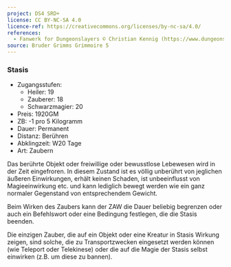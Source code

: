 ```yaml
---
project: DS4 SRD+
license: CC BY-NC-SA 4.0
licence-ref: https://creativecommons.org/licenses/by-nc-sa/4.0/
references: 
  - Fanwerk for Dungeonslayers © Christian Kennig (https://www.dungeonslayers.net/)
source: Bruder Grimms Grimmoire 5
---
```


### Stasis

- Zugangsstufen:
  - Heiler: 19
  - Zauberer: 18
  - Schwarzmagier: 20
- Preis: 1920GM
- ZB: -1 pro 5 Kilogramm
- Dauer: Permanent
- Distanz: Berühren
- Abklingzeit: W20 Tage
- Art: Zaubern

Das berührte Objekt oder freiwillige oder bewusstlose Lebewesen wird in der Zeit eingefroren. In diesem Zustand ist es völlig unberührt von jeglichen äußeren Einwirkungen, erhält keinen Schaden, ist unbeeinflusst von Magieeinwirkung etc. und kann lediglich bewegt werden wie ein ganz normaler Gegenstand von entsprechendem Gewicht.

Beim Wirken des Zaubers kann der ZAW die Dauer beliebig begrenzen oder auch ein Befehlswort oder eine Bedingung festlegen, die die Stasis beenden.

Die einzigen Zauber, die auf ein Objekt oder eine Kreatur in Stasis Wirkung zeigen, sind solche, die zu Transportzwecken eingesetzt werden können (wie Teleport oder Telekinese) oder die auf die Magie der Stasis selbst einwirken (z.B. um diese zu bannen).

